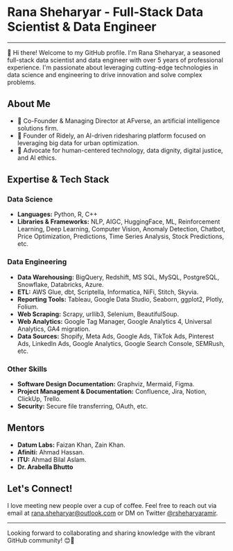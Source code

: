 # Rana Sheharyar - Full-Stack Data Scientist & Data Engineer

---

👋 Hi there! Welcome to my GitHub profile. I'm Rana Sheharyar, a seasoned full-stack data scientist and data engineer with over 5 years of professional experience. I'm passionate about leveraging cutting-edge technologies in data science and engineering to drive innovation and solve complex problems.

## About Me

- 💼 Co-Founder & Managing Director at AFverse, an artificial intelligence solutions firm.
- 🚗 Founder of Ridely, an AI-driven ridesharing platform focused on leveraging big data for urban optimization.
- 🌱 Advocate for human-centered technology, data dignity, digital justice, and AI ethics.

## Expertise & Tech Stack

### Data Science
- **Languages:** Python, R, C++
- **Libraries & Frameworks:** NLP, AIGC, HuggingFace, ML, Reinforcement Learning, Deep Learning, Computer Vision, Anomaly Detection, Chatbot, Price Optimization, Predictions, Time Series Analysis, Stock Predictions, etc.

### Data Engineering
- **Data Warehousing:** BigQuery, Redshift, MS SQL, MySQL, PostgreSQL, Snowflake, Databricks, Azure.
- **ETL:** AWS Glue, dbt, Scriptella, Informatica, NiFi, Stitch, Skyvia.
- **Reporting Tools:** Tableau, Google Data Studio, Seaborn, ggplot2, Plotly, Folium.
- **Web Scraping:** Scrapy, urllib3, Selenium, BeautifulSoup.
- **Web Analytics:** Google Tag Manager, Google Analytics 4, Universal Analytics, GA4 migration.
- **Data Sources:** Shopify, Meta Ads, Google Ads, TikTok Ads, Pinterest Ads, LinkedIn Ads, Google Analytics, Google Search Console, SEMRush, etc.

### Other Skills
- **Software Design Documentation:** Graphviz, Mermaid, Figma.
- **Project Management & Documentation:** Confluence, Jira, Notion, ClickUp, Trello.
- **Security:** Secure file transferring, OAuth, etc.

## Mentors
- **Datum Labs:** Faizan Khan, Zain Khan.
- **Afiniti:** Ahmad Hassan.
- **ITU:** Ahmad Bilal Aslam.
- **Dr. Arabella Bhutto**

## Let's Connect!
I love meeting new people over a cup of coffee. Feel free to reach out via email at [rana.sheharyar@outlook.com](mailto:rana.sheharyar@outlook.com) or DM on Twitter [@rsheharyaramir](https://twitter.com/rsheharyaramir).

---

Looking forward to collaborating and sharing knowledge with the vibrant GitHub community! 😊🚀
